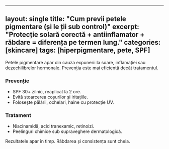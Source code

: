 
---
layout: single
title: "Cum previi petele pigmentare (și le ții sub control)"
excerpt: "Protecție solară corectă + antiinflamator + răbdare = diferența pe termen lung."
categories: [skincare]
tags: [hiperpigmentare, pete, SPF]
---

Petele pigmentare apar din cauza expunerii la soare, inflamației sau dezechilibrelor hormonale. Prevenția este mai eficientă decât tratamentul.

### Prevenție
- SPF 30+ zilnic, reaplicat la 2 ore.
- Evită stoarcerea coșurilor și iritațiile.
- Folosește pălării, ochelari, haine cu protecție UV.

### Tratament
- Niacinamidă, acid tranexamic, retinoizi.
- Peelinguri chimice sub supraveghere dermatologică.

Rezultatele apar în timp. Răbdarea și consistența sunt cheia.
